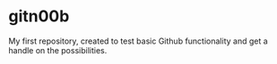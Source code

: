 # gitn00b
My first repository, created to test basic Github functionality and get a handle on the possibilities.
